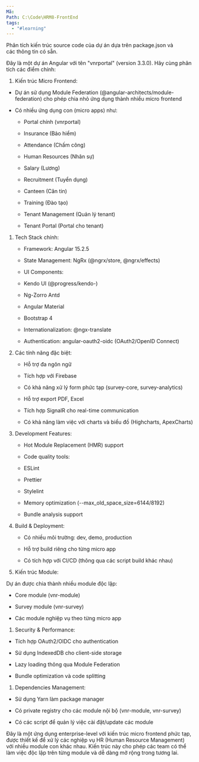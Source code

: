 ```yaml
---
Mã: 
Path: C:\Code\HRM8-FrontEnd
tags:
  - "#learning"
---
```



Phân tích kiến trúc source code của dự án dựa trên package.json và các thông tin có sẵn.

Đây là một dự án Angular với tên "vnrportal" (version 3.3.0). Hãy cùng phân tích các điểm chính:

1. Kiến trúc Micro Frontend:

- Dự án sử dụng Module Federation (@angular-architects/module-federation) cho phép chia nhỏ ứng dụng thành nhiều micro frontend

- Có nhiều ứng dụng con (micro apps) như:

	- Portal chính (vnrportal)
	
	- Insurance (Bảo hiểm)
	
	- Attendance (Chấm công)
	
	- Human Resources (Nhân sự)
	
	- Salary (Lương)
	
	- Recruitment (Tuyển dụng)
	
	- Canteen (Căn tin)
	
	- Training (Đào tạo)
	
	- Tenant Management (Quản lý tenant)
	
	- Tenant Portal (Portal cho tenant)

1. Tech Stack chính:

	- Framework: Angular 15.2.5
	
	- State Management: NgRx (@ngrx/store, @ngrx/effects)
	
	- UI Components:
	
	- Kendo UI (@progress/kendo-)
	
	- Ng-Zorro Antd
	
	- Angular Material
	
	- Bootstrap 4
	
	- Internationalization: @ngx-translate
	
	- Authentication: angular-oauth2-oidc (OAuth2/OpenID Connect)

1. Các tính năng đặc biệt:

	- Hỗ trợ đa ngôn ngữ
	
	- Tích hợp với Firebase
	
	- Có khả năng xử lý form phức tạp (survey-core, survey-analytics)
	
	- Hỗ trợ export PDF, Excel
	
	- Tích hợp SignalR cho real-time communication
	
	- Có khả năng làm việc với charts và biểu đồ (Highcharts, ApexCharts)

1. Development Features:

	- Hot Module Replacement (HMR) support
	
	- Code quality tools:
	
	- ESLint
	
	- Prettier
	
	- Stylelint
	
	- Memory optimization (--max_old_space_size=6144/8192)
	
	- Bundle analysis support

1. Build & Deployment:

	- Có nhiều môi trường: dev, demo, production
	
	- Hỗ trợ build riêng cho từng micro app
	
	- Có tích hợp với CI/CD (thông qua các script build khác nhau)

1. Kiến trúc Module:

Dự án được chia thành nhiều module độc lập:

- Core module (vnr-module)

- Survey module (vnr-survey)

- Các module nghiệp vụ theo từng micro app

1. Security & Performance:

- Tích hợp OAuth2/OIDC cho authentication

- Sử dụng IndexedDB cho client-side storage

- Lazy loading thông qua Module Federation

- Bundle optimization và code splitting

1. Dependencies Management:

- Sử dụng Yarn làm package manager

- Có private registry cho các module nội bộ (vnr-module, vnr-survey)

- Có các script để quản lý việc cài đặt/update các module

Đây là một ứng dụng enterprise-level với kiến trúc micro frontend phức tạp, được thiết kế để xử lý các nghiệp vụ HR (Human Resource Management) với nhiều module con khác nhau. Kiến trúc này cho phép các team có thể làm việc độc lập trên từng module và dễ dàng mở rộng trong tương lai.



